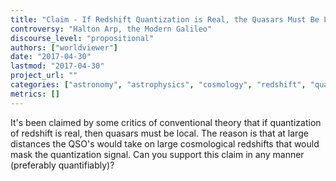 ```yaml
---
title: "Claim - If Redshift Quantization is Real, the Quasars Must Be Local"
controversy: "Halton Arp, the Modern Galileo"
discourse_level: "propositional"
authors: ["worldviewer"]
date: "2017-04-30"
lastmod: "2017-04-30"
project_url: ""
categories: ["astronomy", "astrophysics", "cosmology", "redshift", "quasars", "halton arp", "redshift periodicity", "redshift quantization"]
metrics: []
---
```


It's been claimed by some critics of conventional theory that if quantization of redshift is real, then quasars must be local.  The reason is that at large distances the QSO's would take on large cosmological redshifts that would mask the quantization signal.  Can you support this claim in any manner (preferably quantifiably)?
